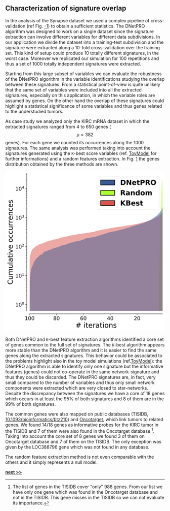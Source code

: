 ## Characterization of signature overlap

In the analysis of the Synapse dataset we used a complex pipeline of cross-validation (ref Fig. [-1](../../../../img/distributions.svg)) to obtain a sufficient statistics.
The DNetPRO algorithm was designed to work on a single dataset since the signature extraction can involve different variables for different data subdivisions.
In our application we divide the dataset into a training-test subdivision and the signature were extracted along a 10-fold cross-validation over the training set.
This kind of setup could produce 10 totally different signatures, in the worst case.
Moreover we replicated our simulation for 100 repetitions and thus a set of 1000 totally independent signatures were extracted.

Starting from this large subset of variables we can evaluate the robustness of the DNetPRO algorithm in the variable identifications studying the overlap between these signatures.
From a statistical point-of-view is quite unlikely that the same set of variables were included into all the extracted signatures, especially on this application, in which the variable roles are assumed by genes.
On the other hand the overlap of these signatures could highlight a statistical significance of some variables and thus genes related to the understudied tumors.

As case study we analyzed only the KIRC mRNA dataset in which the extracted signatures ranged from 4 to 650 genes ($$\mu=382$$ genes).
For each gene we counted its occurrences along the 1000 signatures.
The same analysis was performed taking into account the signatures generated using the `K`-best score variables (ref. [ToyModel](../DNetPRO/ToyModel.md) for further informations) and a random features extraction.
In Fig. [1](../../../../img/DNetPRO_overlap.svg) the genes distribution obtained by the three methods are shown.

![Signatures overlap obtained in the KIRC mRNA datasets. Genes occurrences of the 1000 DNetPRO signatures extracted from the Synapse pipeline (blue). Genes occurrences of the 1000 `K`-best variables extracted from the Synapse pipeline (red): the number of genes (`K`) is the same of the corresponding DNetPRO signature. Genes occurrences of 1000 random signatures (yellow).](https://raw.githubusercontent.com/Nico-Curti/PhDthesis/master/img/DNetPRO_overlap.svg?token=AF4CJX5CU2SS2OSA6BGV7IC5WBL3M&sanitize=true)

Both DNetPRO and `K`-best feature extraction algorithms identified a core set of genes common to the full set of signatures.
The `K`-best algorithm appears more stable than the DNetPRO algorithm and it is easier to find the same genes along the extracted signatures.
This behavior could be associated to the problems highlight also in the toy model simulations (ref.[ToyModel](../DNetPRO/ToyModel.md)): the DNetPRO algorithm is able to identify only one signature but the informative features (genes) could not co-operate in the same network-signature and thus they could be discarded.
The DNetPRO signatures are, in fact, very small compared to the number of variables and thus only small network components were extracted which are very closed to star-networks.
Despite the discrepancy between the signatures we have a core of 18 genes which occurs in at least the 95% of both signatures and 8 of them are in the 99% of both signatures.

The common genes were also mapped on public databases (TISIDB, [10.1093/bioinformatics/btz210](https://doi.org/10.1093/bioinformatics/btz210)) and [Oncotarget](), which link tumors to related genes.
We found 14/18 genes as informative probes for the KIRC tumor in the TISIDB and 7 of them were also found in the Oncotarget database [^1].
Taking into account the core set of 8 genes we found 3 of them on Oncotarget database and 7 of them on the TISIDB.
The only exception was given by the LOC388796 gene which was not found in any database.

The random feature extraction method is not even comparable with the others and it simply represents a null model.

[^1]: The list of genes in the TISIDB cover "only" 988 genes. From our list we have only one gene which was found in the Oncotarget database and not in the TISIDB. This gene misses in the TISIDB so we can not evaluate its importance.


[**next >>**](../Cytokinoma/README.md)

